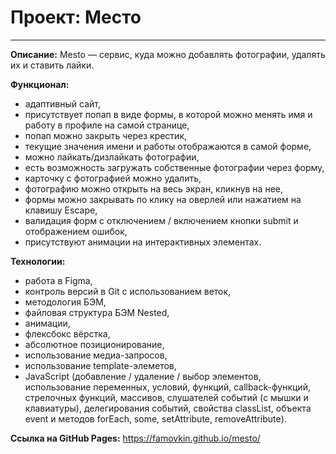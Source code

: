 # Проект: Место
------
__Описание:__
Mesto — сервис, куда можно добавлять фотографии, удалять их и ставить лайки.

__Функционал:__
* адаптивный сайт,
* присутствует попап в виде формы, в которой можно менять имя и работу в профиле на самой странице,
* попап можно закрыть через крестик,
* текущие значения имени и работы отображаются в самой форме,
* можно лайкать/дизлайкать фотографии,
* есть возможность загружать собственные фотографии через форму,
* карточку с фотографией можно удалить,
* фотографию можно открыть на весь экран, кликнув на нее,
* формы можно закрывать по клику на оверлей или нажатием на клавишу Escape,
* валидация форм с отключением / включением кнопки submit и отображением ошибок,
* присутствуют анимации на интерактивных элементах.

__Технологии:__
* работа в Figma,
* контроль версий в Git с использованием веток,
* методология БЭМ,
* файловая структура БЭМ Nested,
* анимации,
* флексбокс вёрстка,
* абсолютное позиционирование,
* использование медиа-запросов,
* использование template-элеметов,
* JavaScript (добавление / удаление / выбор элементов, использование переменных, условий, функций, callback-функций, стрелочных функций, массивов, слушателей событий (c мышки и клавиатуры), делегирования событий, свойства classList, объекта event и методов forEach, some, setAttribute, removeAttribute).

__Ссылка на GitHub Pages:__
https://famovkin.github.io/mesto/
